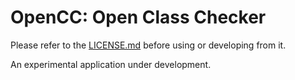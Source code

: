 # OpenCC: Open Class Checker

Please refer to the [LICENSE.md](LICENSE.md) before using or developing from it. 

An experimental application under development.
